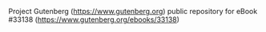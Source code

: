 Project Gutenberg (https://www.gutenberg.org) public repository for eBook #33138 (https://www.gutenberg.org/ebooks/33138)
